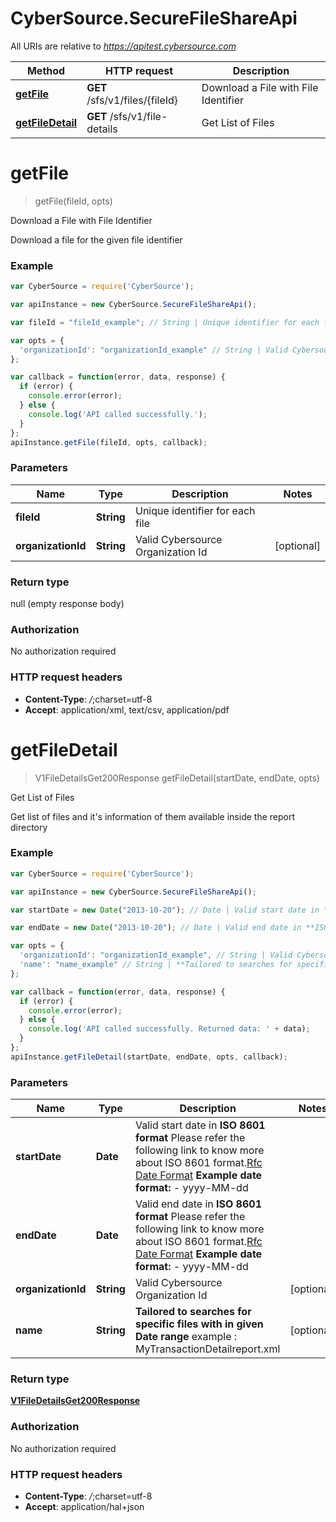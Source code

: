 # CyberSource.SecureFileShareApi

All URIs are relative to *https://apitest.cybersource.com*

Method | HTTP request | Description
------------- | ------------- | -------------
[**getFile**](SecureFileShareApi.md#getFile) | **GET** /sfs/v1/files/{fileId} | Download a File with File Identifier
[**getFileDetail**](SecureFileShareApi.md#getFileDetail) | **GET** /sfs/v1/file-details | Get List of Files


<a name="getFile"></a>
# **getFile**
> getFile(fileId, opts)

Download a File with File Identifier

Download a file for the given file identifier

### Example
```javascript
var CyberSource = require('CyberSource');

var apiInstance = new CyberSource.SecureFileShareApi();

var fileId = "fileId_example"; // String | Unique identifier for each file

var opts = { 
  'organizationId': "organizationId_example" // String | Valid Cybersource Organization Id
};

var callback = function(error, data, response) {
  if (error) {
    console.error(error);
  } else {
    console.log('API called successfully.');
  }
};
apiInstance.getFile(fileId, opts, callback);
```

### Parameters

Name | Type | Description  | Notes
------------- | ------------- | ------------- | -------------
 **fileId** | **String**| Unique identifier for each file | 
 **organizationId** | **String**| Valid Cybersource Organization Id | [optional] 

### Return type

null (empty response body)

### Authorization

No authorization required

### HTTP request headers

 - **Content-Type**: */*;charset=utf-8
 - **Accept**: application/xml, text/csv, application/pdf

<a name="getFileDetail"></a>
# **getFileDetail**
> V1FileDetailsGet200Response getFileDetail(startDate, endDate, opts)

Get List of Files

Get list of files and it's information of them available inside the report directory

### Example
```javascript
var CyberSource = require('CyberSource');

var apiInstance = new CyberSource.SecureFileShareApi();

var startDate = new Date("2013-10-20"); // Date | Valid start date in **ISO 8601 format** Please refer the following link to know more about ISO 8601 format.[Rfc Date Format](https://xml2rfc.tools.ietf.org/public/rfc/html/rfc3339.html#anchor14)   **Example date format:**   - yyyy-MM-dd 

var endDate = new Date("2013-10-20"); // Date | Valid end date in **ISO 8601 format** Please refer the following link to know more about ISO 8601 format.[Rfc Date Format](https://xml2rfc.tools.ietf.org/public/rfc/html/rfc3339.html#anchor14)   **Example date format:**   - yyyy-MM-dd 

var opts = { 
  'organizationId': "organizationId_example", // String | Valid Cybersource Organization Id
  'name': "name_example" // String | **Tailored to searches for specific files with in given Date range** example : MyTransactionDetailreport.xml 
};

var callback = function(error, data, response) {
  if (error) {
    console.error(error);
  } else {
    console.log('API called successfully. Returned data: ' + data);
  }
};
apiInstance.getFileDetail(startDate, endDate, opts, callback);
```

### Parameters

Name | Type | Description  | Notes
------------- | ------------- | ------------- | -------------
 **startDate** | **Date**| Valid start date in **ISO 8601 format** Please refer the following link to know more about ISO 8601 format.[Rfc Date Format](https://xml2rfc.tools.ietf.org/public/rfc/html/rfc3339.html#anchor14)   **Example date format:**   - yyyy-MM-dd  | 
 **endDate** | **Date**| Valid end date in **ISO 8601 format** Please refer the following link to know more about ISO 8601 format.[Rfc Date Format](https://xml2rfc.tools.ietf.org/public/rfc/html/rfc3339.html#anchor14)   **Example date format:**   - yyyy-MM-dd  | 
 **organizationId** | **String**| Valid Cybersource Organization Id | [optional] 
 **name** | **String**| **Tailored to searches for specific files with in given Date range** example : MyTransactionDetailreport.xml  | [optional] 

### Return type

[**V1FileDetailsGet200Response**](V1FileDetailsGet200Response.md)

### Authorization

No authorization required

### HTTP request headers

 - **Content-Type**: */*;charset=utf-8
 - **Accept**: application/hal+json

